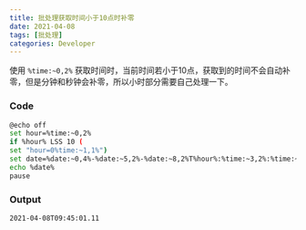 ```yaml
---
title: 批处理获取时间小于10点时补零
date: 2021-04-08
tags: [批处理]
categories: Developer
---
```

使用 `%time:~0,2%` 获取时间时，当前时间若小于10点，获取到的时间不会自动补零，但是分钟和秒钟会补零，所以小时部分需要自己处理一下。
<!--more-->
### Code
```bash
@echo off
set hour=%time:~0,2%
if %hour% LSS 10 (
set "hour=0%time:~1,1%")
set date=%date:~0,4%-%date:~5,2%-%date:~8,2%T%hour%:%time:~3,2%:%time:~6,5%
echo %date%
pause
```
### Output
```text
2021-04-08T09:45:01.11
```
